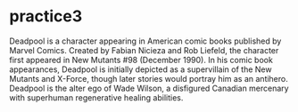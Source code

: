 # practice3
Deadpool is a character appearing in American comic books published by Marvel Comics. Created by Fabian Nicieza and Rob Liefeld, the character first appeared in New Mutants #98 (December 1990). In his comic book appearances, Deadpool is initially depicted as a supervillain of the New Mutants and X-Force, though later stories would portray him as an antihero. Deadpool is the alter ego of Wade Wilson, a disfigured Canadian mercenary with superhuman regenerative healing abilities.
